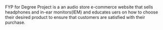 FYP for Degree 
Project is a an audio store e-commerce website that sells headphones and in-ear monitors(IEM) and educates uers on how to choose their desired product to ensure that customers are satisfied with their purchase.
